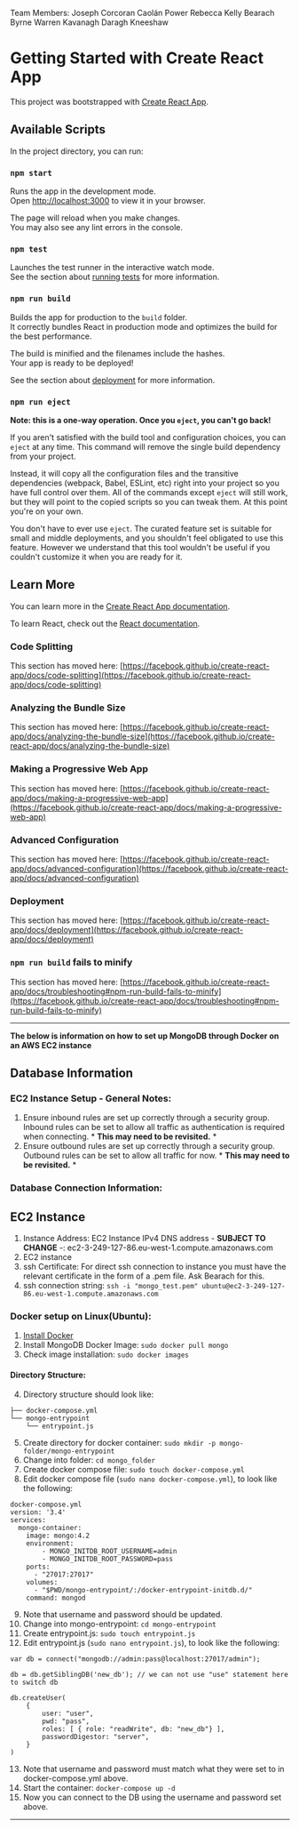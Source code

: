 Team Members:
Joseph Corcoran
Caolán Power
Rebecca Kelly
Bearach Byrne
Warren Kavanagh
Daragh Kneeshaw

# Getting Started with Create React App

This project was bootstrapped with [Create React App](https://github.com/facebook/create-react-app).

## Available Scripts

In the project directory, you can run:

### `npm start`

Runs the app in the development mode.\
Open [http://localhost:3000](http://localhost:3000) to view it in your browser.

The page will reload when you make changes.\
You may also see any lint errors in the console.

### `npm test`

Launches the test runner in the interactive watch mode.\
See the section about [running tests](https://facebook.github.io/create-react-app/docs/running-tests) for more information.

### `npm run build`

Builds the app for production to the `build` folder.\
It correctly bundles React in production mode and optimizes the build for the best performance.

The build is minified and the filenames include the hashes.\
Your app is ready to be deployed!

See the section about [deployment](https://facebook.github.io/create-react-app/docs/deployment) for more information.

### `npm run eject`

**Note: this is a one-way operation. Once you `eject`, you can't go back!**

If you aren't satisfied with the build tool and configuration choices, you can `eject` at any time. This command will remove the single build dependency from your project.

Instead, it will copy all the configuration files and the transitive dependencies (webpack, Babel, ESLint, etc) right into your project so you have full control over them. All of the commands except `eject` will still work, but they will point to the copied scripts so you can tweak them. At this point you're on your own.

You don't have to ever use `eject`. The curated feature set is suitable for small and middle deployments, and you shouldn't feel obligated to use this feature. However we understand that this tool wouldn't be useful if you couldn't customize it when you are ready for it.

## Learn More

You can learn more in the [Create React App documentation](https://facebook.github.io/create-react-app/docs/getting-started).

To learn React, check out the [React documentation](https://reactjs.org/).

### Code Splitting

This section has moved here: [https://facebook.github.io/create-react-app/docs/code-splitting](https://facebook.github.io/create-react-app/docs/code-splitting)

### Analyzing the Bundle Size

This section has moved here: [https://facebook.github.io/create-react-app/docs/analyzing-the-bundle-size](https://facebook.github.io/create-react-app/docs/analyzing-the-bundle-size)

### Making a Progressive Web App

This section has moved here: [https://facebook.github.io/create-react-app/docs/making-a-progressive-web-app](https://facebook.github.io/create-react-app/docs/making-a-progressive-web-app)

### Advanced Configuration

This section has moved here: [https://facebook.github.io/create-react-app/docs/advanced-configuration](https://facebook.github.io/create-react-app/docs/advanced-configuration)

### Deployment

This section has moved here: [https://facebook.github.io/create-react-app/docs/deployment](https://facebook.github.io/create-react-app/docs/deployment)

### `npm run build` fails to minify

This section has moved here: [https://facebook.github.io/create-react-app/docs/troubleshooting#npm-run-build-fails-to-minify](https://facebook.github.io/create-react-app/docs/troubleshooting#npm-run-build-fails-to-minify)

----


**The below is information on how to set up MongoDB through Docker on an AWS EC2 instance**
## Database Information

### EC2 Instance Setup - General Notes:
1. Ensure inbound rules are set up correctly through a security group. Inbound rules can be set to allow all traffic as authentication is required when connecting. * **This may need to be revisited.** *
2. Ensure outbound rules are set up correctly through a security group. Outbound rules can be set to allow all traffic for now. * **This may need to be revisited.** *

### Database Connection Information:
## EC2 Instance
1. Instance Address: EC2 Instance IPv4 DNS address - **SUBJECT TO CHANGE** -: ec2-3-249-127-86.eu-west-1.compute.amazonaws.com
2. EC2 instance 
3. ssh Certificate: For direct ssh connection to instance you must have the relevant certificate in the form of a .pem file. Ask Bearach for this. 
4. ssh connection string: `ssh -i "mongo_test.pem" ubuntu@ec2-3-249-127-86.eu-west-1.compute.amazonaws.com`

### Docker setup on Linux(Ubuntu):
1. [Install Docker](https://docs.docker.com/engine/install/ubuntu/)
2. Install MongoDB Docker Image: `sudo docker pull mongo`
3. Check image installation: `sudo docker images`
#### Directory Structure:
4. Directory structure should look like: 
```
├── docker-compose.yml
└── mongo-entrypoint
    └── entrypoint.js
```
5. Create directory for docker container: `sudo mkdir -p mongo-folder/mongo-entrypoint`
6. Change into folder: `cd mongo_folder`
7. Create docker compose file: `sudo touch docker-compose.yml`
8. Edit docker compose file (`sudo nano docker-compose.yml`), to look like the following: 
```
docker-compose.yml
version: '3.4'
services:
  mongo-container:
    image: mongo:4.2
    environment:
        - MONGO_INITDB_ROOT_USERNAME=admin
        - MONGO_INITDB_ROOT_PASSWORD=pass
    ports:
      - "27017:27017"
    volumes:
      - "$PWD/mongo-entrypoint/:/docker-entrypoint-initdb.d/"
    command: mongod
```
9. Note that username and password should be updated.
10. Change into mongo-entrypoint: `cd mongo-entrypoint`
11. Create entrypoint.js: `sudo touch entrypoint.js`
12.  Edit entrypoint.js (`sudo nano entrypoint.js`), to look like the following:
```
var db = connect("mongodb://admin:pass@localhost:27017/admin");

db = db.getSiblingDB('new_db'); // we can not use "use" statement here to switch db

db.createUser(
    {
        user: "user",
        pwd: "pass",
        roles: [ { role: "readWrite", db: "new_db"} ],
        passwordDigestor: "server",
    }
)
```
13. Note that username and password must match what they were set to in docker-compose.yml above.
14. Start the container: `docker-compose up -d`
15. Now you can connect to the DB using the username and password set above.

---
